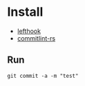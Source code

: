 # Install
- [lefthook](https://github.com/evilmartians/lefthook/)  
- [commitlint-rs](https://keisukeyamashita.github.io/commitlint-rs/)


## Run

```
git commit -a -m "test"
```

